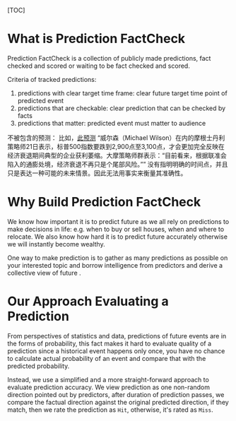 [TOC]

# What is Prediction FactCheck

Prediction FactCheck is a collection of publicly made predictions, fact checked and scored or waiting to be fact checked and scored.

Criteria of tracked predictions:
1. predictions with clear target time frame: clear future target time point of predicted event
2. predictions that are checkable: clear prediction that can be checked by facts
3. predictions that matter: predicted event must matter to audience

不被包含的预测：
比如，[此预测](https://finance.creaders.net/2022/06/22/2497071.html) “威尔森（Michael Wilson）在内的摩根士丹利策略师21日表示，标普500指数要跌到2,900点至3,100点，才会更加完全反映在经济衰退期间典型的企业获利萎缩。大摩策略师群表示：“目前看来，根据联准会陷入的通膨处境，经济衰退不再只是个尾部风险。”” 没有指明明确的时间点，并且只是表达一种可能的未来情景。因此无法用事实来衡量其准确性。

# Why Build Prediction FactCheck

We know how important it is to predict future as we all rely on predictions to make decisions in life: e.g. when to buy or sell houses, when and where to relocate.  We also know how hard it is to predict future accurately otherwise we will instantly become wealthy.

One way to make prediction is to gather as many predictions as possible on your interested topic and borrow intelligence from predictors and derive a collective view of future .  

# Our Approach Evaluating a Prediction

From perspectives of statistics and data, predictions of future events are in the forms of probability, this fact makes it hard to evaluate quality of a prediction since a historical event happens only once, you have no chance to calculate actual probability of an event and compare that with the predicted probability.

Instead, we use a simplified and a more straight-forward approach to evaluate prediction accuracy.  We view prediction as one non-random direction pointed out by predictors, after duration of prediction passes, we compare the factual direction against the original predicted direction, if they match, then we rate the prediction as `Hit`, otherwise, it's rated as `Miss`. 
